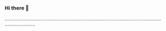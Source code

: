 ### Hi there 👋

....................................................................................................................................................